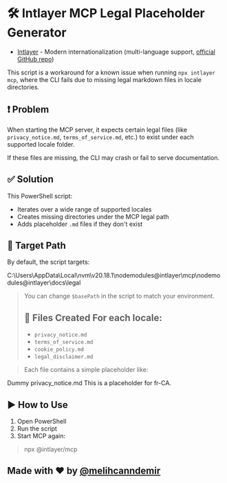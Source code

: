 # 🛠️ Intlayer MCP Legal Placeholder Generator


- [Intlayer](https://github.com/aymericzip/intlayer) - Modern internationalization (multi-language support, [official GitHub repo](https://github.com/aymericzip/intlayer))

This script is a workaround for a known issue when running `npx intlayer mcp`, where the CLI fails due to missing legal markdown files in locale directories.

## ❗ Problem

When starting the MCP server, it expects certain legal files (like `privacy_notice.md`, `terms_of_service.md`, etc.) to exist under each supported locale folder.

If these files are missing, the CLI may crash or fail to serve documentation.

## ✅ Solution

This PowerShell script:

- Iterates over a wide range of supported locales
- Creates missing directories under the MCP legal path
- Adds placeholder `.md` files if they don't exist

## 📂 Target Path

By default, the script targets:

C:\Users<your-user>\AppData\Local\nvm\v20.18.1\nodemodules@intlayer\mcp\nodemodules@intlayer\docs\legal

> You can change `$basePath` in the script to match your environment.
>
> ## 📄 Files Created For each locale:
>
> - `privacy_notice.md`
> - `terms_of_service.md`
> - `cookie_policy.md`
> - `legal_disclaimer.md`

> Each file contains a simple placeholder like:

Dummy privacy_notice.md
This is a placeholder for fr-CA.

## ▶️ How to Use 

1. Open PowerShell
2. Run the script
3. Start MCP again:

> npx @intlayer/mcp

## Made with ❤️ by [@melihcanndemir](https://github.com/melihcanndemir)
